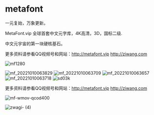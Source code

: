 # metafont
一元复始，万象更新。

MetaFont.vip 全球首套中文元字库，4K高清，3D，国标二级.

中文元宇宙的第一块硬核基石。

更多资料请参看QQ视频号和网站：http://metafont.vip http://ziwang.com

![mf1280](https://user-images.githubusercontent.com/11691791/196892748-3f7144fa-1cc3-447d-b0e2-0355168fe062.png)

![mf_20221010063829](https://user-images.githubusercontent.com/11691791/196846801-5a8c0290-b0ac-4222-b797-76bb6fc01a7c.png) ![mf_20221010063709](https://user-images.githubusercontent.com/11691791/196846836-e83b69b1-f697-4db7-8f29-6c14f131fcd3.jpg)
![mf_20221010063657](https://user-images.githubusercontent.com/11691791/196846848-68daf456-1c0e-4d21-9253-b60a4601c4b4.jpg) ![mf_20221010063718](https://user-images.githubusercontent.com/11691791/196846854-2730a607-b8be-4666-b362-34f2aff7ea19.jpg)
![sd03k](https://user-images.githubusercontent.com/11691791/196846865-de1d90e4-cc17-48a6-8f27-52227ce7275e.png)

更多资料请参看QQ视频号和网站：http://metafont.vip http://ziwang.com

![mf-wmov-qcod400](https://user-images.githubusercontent.com/11691791/196847007-9acefcad-9990-489d-a24b-cbefde8f0774.png)


![zwagi- (4)](https://github.com/ziwang-com/metafont/assets/11691791/b4e6cdf1-9dea-414b-867b-b012cee125fc)
